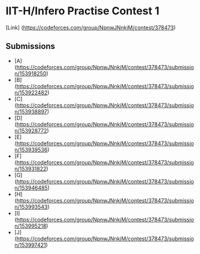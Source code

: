 # IIT-H/Infero Practise Contest 1
[Link] (https://codeforces.com/group/NpnwJNnkjM/contest/378473)

## Submissions
* [A] (https://codeforces.com/group/NpnwJNnkjM/contest/378473/submission/153918250)
* [B] (https://codeforces.com/group/NpnwJNnkjM/contest/378473/submission/153922482)
* [C] (https://codeforces.com/group/NpnwJNnkjM/contest/378473/submission/153938897)
* [D] (https://codeforces.com/group/NpnwJNnkjM/contest/378473/submission/153928772)
* [E] (https://codeforces.com/group/NpnwJNnkjM/contest/378473/submission/153939536)
* [F] (https://codeforces.com/group/NpnwJNnkjM/contest/378473/submission/153931822)
* [G] (https://codeforces.com/group/NpnwJNnkjM/contest/378473/submission/153946485)
* [H] (https://codeforces.com/group/NpnwJNnkjM/contest/378473/submission/153993543)
* [I] (https://codeforces.com/group/NpnwJNnkjM/contest/378473/submission/153995218)
* [J] (https://codeforces.com/group/NpnwJNnkjM/contest/378473/submission/153997421)
